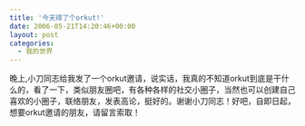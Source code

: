 ```yaml
---
title: '今天得了个orkut!'
date: 2006-05-21T14:20:46+00:00
layout: post
categories:
  - 我的世界
---
```


晚上,小刀同志给我发了一个orkut邀请，说实话，我真的不知道orkut到底是干什么的，看了一下，类似朋友圈吧，有各种各样的社交小圈子，当然也可以创建自己喜欢的小圈子，联络朋友，发表高论，挺好的。谢谢小刀同志！好吧，自即日起，想要orkut邀请的朋友，请留言索取！